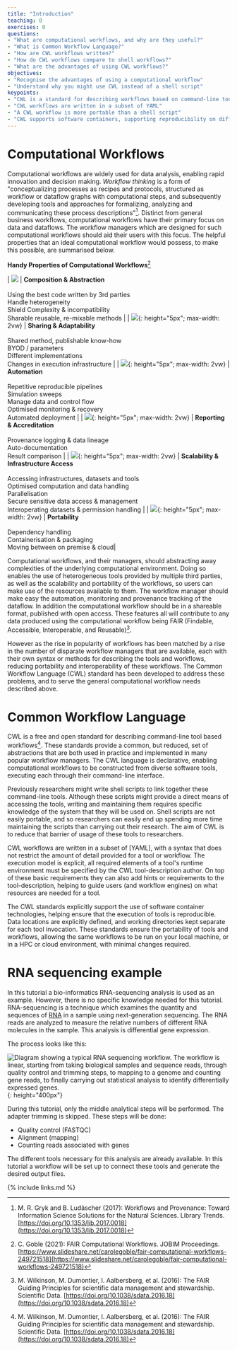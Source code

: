 ```yaml
---
title: "Introduction"
teaching: 0
exercises: 0
questions:
- "What are computational workflows, and why are they useful?"
- "What is Common Workflow Language?"
- "How are CWL workflows written?"
- "How do CWL workflows compare to shell workflows?"
- "What are the advantages of using CWL workflows?"
objectives:
- "Recognise the advantages of using a computational workflow"
- "Understand why you might use CWL instead of a shell script"
keypoints:
- "CWL is a standard for describing workflows based on command-line tools"
- "CWL workflows are written in a subset of YAML"
- "A CWL workflow is more portable than a shell script"
- "CWL supports software containers, supporting reproducibility on different machines"
---
```


# Computational Workflows

Computational workflows are widely used for data analysis, enabling rapid innovation and decision making.
_Workflow thinking_ is a form of "conceptualizing processes as recipes and protocols,
structured as workflow or dataflow graphs with computational steps, and subsequently
developing tools and approaches for formalizing, analyzing and communicating these process
descriptions"[^1].
Distinct from general business workflows, computational workflows have their primary focus
on data and dataflows.
The workflow managers which are designed for such computational workflows should aid their
users with this focus.
The helpful properties that an ideal computational workflow would possess, to make this
possible, are summarised below.

**Handy Properties of Computational Workflows**[^2]

| ![]({{page.root}}/fig/PropsCompute01.png) | **Composition & Abstraction**  <br><br>  Using the best code written by 3rd parties <br> Handle heterogeneity <br> Shield Complexity & incompatibility <br> Sharable reusable, re-mixable methods |
| ![]({{page.root}}/fig/PropsCompute02.png){: height="5px"; max-width: 2vw} | **Sharing & Adaptability** <br><br> Shared method, publishable know-how <br> BYOD / parameters <br> Different implementations <br> Changes in execution infrastructure |
| ![]({{page.root}}/fig/PropsCompute03.png){: height="5px"; max-width: 2vw} | **Automation** <br><br>  Repetitive reproducible pipelines <br> Simulation sweeps <br> Manage data and control flow <br> Optimised monitoring & recovery <br> Automated deployment |
| ![]({{page.root}}/fig/PropsCompute04.png){: height="5px"; max-width: 2vw} | **Reporting & Accreditation** <br><br>  Provenance logging & data lineage <br> Auto-documentation <br> Result comparison |
| ![]({{page.root}}/fig/PropsCompute05.png){: height="5px"; max-width: 2vw} | **Scalability & Infrastructure Access** <br><br> Accessing infrastructures, datasets and tools <br> Optimised computation and data handling <br> Parallelisation <br> Secure sensitive data access & management <br> Interoperating datasets & permission handling |
| ![]({{page.root}}/fig/PropsCompute06.png){: height="5px"; max-width: 2vw} | **Portability** <br><br> Dependency handling <br> Containerisation & packaging <br> Moving between on premise & cloud|



Computational workflows, and their managers, should abstracting away complexities of the
underlying computational environment.
Doing so enables the use of heterogeneous tools provided by multiple third parties, as
well as the scalability and portability of the workflows, so users can make use of the
resources available to them.
The workflow manager should make easy the automation, monitoring and provenance tracking
of the dataflow.
In addition the computational workflow should be in a shareable format, published with
open access.
These features all will contribute to any data produced using the computational workflow
being FAIR (Findable, Accessible, Interoperable, and Reusable)[^3].

However as the rise in popularity of workflows has been matched by a rise in the number of
disparate workflow managers that are available,
each with their own syntax or methods for describing the tools and workflows, reducing portability
and interoperability of these workflows.
The Common Workflow Language (CWL) standard has been developed to address these problems,
and to serve the general computational workflow needs described above.

# Common Workflow Language

CWL is a free and open standard for describing command-line tool based workflows[^3].
These standards provide a common, but reduced, set of abstractions that are both used in
practice and implemented in many popular workflow managers.
The CWL language is declarative, enabling computational workflows to be constructed from
diverse software tools, executing each through their command-line interface.

Previously researchers might write shell scripts to link together these command-line tools.
Although these scripts might provide a direct means of accessing the tools, writing and
maintaining them requires specific knowledge of the system that they will be used on.
Shell scripts are not easily portable, and so researchers can easily end up spending more
time maintaining the scripts than carrying out their research.
The aim of CWL is to reduce that barrier of usage of these tools to researchers.

CWL workflows are written in a subset of [YAML], with a syntax that does not restrict the
amount of detail provided for a tool or workflow.
The execution model is explicit, all required elements of a tool's runtime environment
must be specified by the CWL tool-description author.
On top of these basic requirements they can also add hints or requirements to the
tool-description, helping to guide users (and workflow engines) on what resources are
needed for a tool.

The CWL standards explicitly support the use of software container technologies, helping
ensure that the execution of tools is reproducible.
Data locations are explicitly defined, and working directories kept separate for each tool invocation.
These standards ensure the portability of tools and workflows, allowing the same workflows
to be run on your local machine, or in a HPC or cloud environment, with minimal changes required.

# RNA sequencing example

In this tutorial a bio-informatics RNA-sequencing analysis is used as an example. However,
there is no specific knowledge needed for this tutorial.
RNA-sequencing is a technique which examines the quantity and sequences of
[RNA](https://en.wikipedia.org/wiki/RNA) in a sample using next-generation sequencing.
The RNA reads are analyzed to measure the relative numbers of different RNA molecules in
the sample. This analysis is differential gene expression.

The process looks like this:

![Diagram showing a typical RNA sequencing workflow. The workflow is linear, starting from taking biological samples and sequence reads, through quality control and trimming steps, to mapping to a genome and counting gene reads, to finally carrying out statistical analysis to identify differentially expressed genes.]({{page.root}}/fig/RNAseqWorkflow.png){: height="400px"}

During this tutorial, only the middle analytical steps will be performed. The adapter trimming is skipped.
These steps will be done:
- Quality control (FASTQC)
- Alignment (mapping)
- Counting reads associated with genes

The different tools necessary for this analysis are already available. In this tutorial a
workflow will be set up to connect these tools and generate the desired output files.

{% include links.md %}

[^1]: M. R. Gryk and B. Ludäscher (2017): Workflows and Provenance: Toward Information Science Solutions for the Natural Sciences. Library Trends. [https://doi.org/10.1353/lib.2017.0018](https://doi.org/10.1353/lib.2017.0018)
[^2]: C. Goble (2021): FAIR Computational Workflows. JOBIM Proceedings. [https://www.slideshare.net/carolegoble/fair-computational-workflows-249721518](https://www.slideshare.net/carolegoble/fair-computational-workflows-249721518)
[^3]: M. Wilkinson, M. Dumontier, I. Aalbersberg, et al. (2016): The FAIR Guiding Principles for scientific data management and stewardship. Scientific Data. [https://doi.org/10.1038/sdata.2016.18](https://doi.org/10.1038/sdata.2016.18)
[^4]: M. R. Crusoe, S. Abeln, A. Iosup, P. Amstutz, J. Chilton, N. Tijanić, H. Ménager, S. Soiland-Reyes, B. Gavrilović, C. Goble, The CWL Community (2021): Methods Included: Standardizing Computational Reuse and Portability with the Common Workflow Language. Communication of the ACM. [https://doi.org/10.1145/3486897](https://doi.org/10.1145/3486897)
[YAML]: http://www.commonwl.org/user_guide/yaml/
